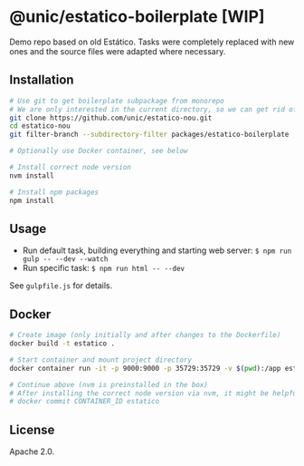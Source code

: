 # @unic/estatico-boilerplate [WIP]

Demo repo based on old Estático. Tasks were completely replaced with new ones and the source files were adapted where necessary.

## Installation

```bash
# Use git to get boilerplate subpackage from monorepo
# We are only interested in the current directory, so we can get rid of everthing else via `git filter-branch`
git clone https://github.com/unic/estatico-nou.git
cd estatico-nou
git filter-branch --subdirectory-filter packages/estatico-boilerplate

# Optionally use Docker container, see below

# Install correct node version
nvm install

# Install npm packages
npm install
```

## Usage

- Run default task, building everything and starting web server: `$ npm run gulp -- --dev --watch`
- Run specific task: `$ npm run html -- --dev`

See `gulpfile.js` for details.

## Docker

```bash
# Create image (only initially and after changes to the Dockerfile)
docker build -t estatico .

# Start container and mount project directory
docker container run -it -p 9000:9000 -p 35729:35729 -v $(pwd):/app estatico /bin/bash

# Continue above (nvm is preinstalled in the box)
# After installing the correct node version via nvm, it might be helpful to commit this new state so it is persisted for the next run:
# docker commit CONTAINER_ID estatico
```

## License

Apache 2.0.
